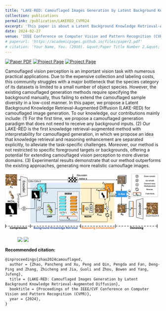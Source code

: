 ```yaml
---
title: "LAKE-RED: Camouflaged Images Generation by Latent Background Knowledge Retrieval-Augmented Diffusion"
collection: publications
permalink: /publication/LAKERED_CVPR24
excerpt: 'This paper is about a Latent Background Knowledge Retrieval-Augmented Diffusion (LAKE-RED) for camouflaged image generation.'
date: 2024-02-27
venue: 'IEEE Conference on Computer Vision and Pattern Recognition (CVPR)'
# paperurl: 'https://academicpages.github.io/files/paper2.pdf'
# citation: 'Your Name, You. (2010). &quot;Paper Title Number 2.&quot; <i>Journal 1</i>. 1(2).'
---
```

<!-- <img src='../images/pdf-3.svg' width="5%"> -->

<a href="https://arxiv.org/abs/2404.00292"><img src='https://img.shields.io/badge/PDF-LAKE RED-red' alt='Paper PDF'></a>	<a href=''><img src='https://img.shields.io/badge/Official Version-LAKE RED-blue' alt='Project Page'></a>	<a href='https://github.com/PanchengZhao/LAKE-RED'><img src='https://img.shields.io/badge/Project Page-LAKE RED-yellow' alt='Project Page'></a>

Camouflaged vision perception is an important vision task with numerous practical applications. Due to the expensive collection and labeling costs, this community struggles with a major bottleneck that the species category of its datasets is limited to a small number of object species. However, the existing camouflaged generation methods require specifying the background manually, thus failing to extend the camouflaged sample diversity in a low-cost manner. In this paper, we propose a Latent Background Knowledge Retrieval-Augmented Diffusion (LAKE-RED) for camouflaged image generation. To our knowledge, our contributions mainly include: (1) For the first time, we propose a camouflaged generation paradigm that does not need to receive any background inputs. (2) Our LAKE-RED is the first knowledge retrieval-augmented method with interpretability for camouflaged generation, in which we propose an idea that knowledge retrieval and reasoning enhancement are separated explicitly, to alleviate the task-specific challenges. Moreover, our method is not restricted to specific foreground targets or backgrounds, offering a potential for extending camouflaged vision perception to more diverse domains. (3) Experimental results demonstrate that our method outperforms the existing approaches, generating more realistic camouflage images.
<!-- Abstract: Coming soon... -->

![](../papers/LAKERED/images/lakered_pipline.png)
<figure class="half">     
  <img src="../papers/LAKERED/images/GIF_b_medium.gif">     
  <img src="../papers/LAKERED/images/GIF_c_medium.gif"> 
</figure>


**Recommended citation:**

~~~
@inproceedings{zhao2024camouflaged,
  author = {Zhao, Pancheng and Xu, Peng and Qin, Pengda and Fan, Deng-Ping and Zhang, Zhicheng and Jia, Guoli and Zhou, Bowen and Yang, Jufeng},
  title = {LAKE-RED: Camouflaged Images Generation by Latent Background Knowledge Retrieval-Augmented Diffusion},
  booktitle = {Proceedings of the IEEE/CVF Conference on Computer Vision and Pattern Recognition (CVPR)},
  year = {2024},
}
~~~

